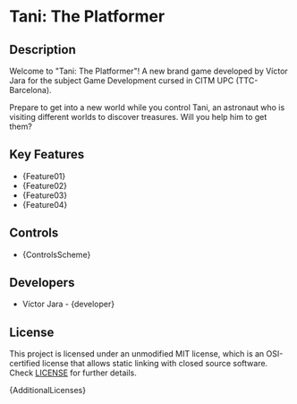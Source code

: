 # Tani: The Platformer

## Description

Welcome to "Tani: The Platformer"! A new brand game developed by Víctor Jara for the subject Game Development cursed in CITM UPC (TTC-Barcelona).

Prepare to get into a new world while you control Tani, an astronaut who is visiting different worlds to discover treasures. Will you help him to get them?

## Key Features

 - {Feature01}
 - {Feature02}
 - {Feature03}
 - {Feature04}
 
## Controls

 - {ControlsScheme}

## Developers

 - Víctor Jara - {developer}


## License

This project is licensed under an unmodified MIT license, which is an OSI-certified license that allows static linking with closed source software. Check [LICENSE](LICENSE) for further details.

{AdditionalLicenses}
